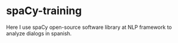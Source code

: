 # spaCy-training
Here I use spaCy open-source software library at NLP framework to analyze dialogs in spanish.

